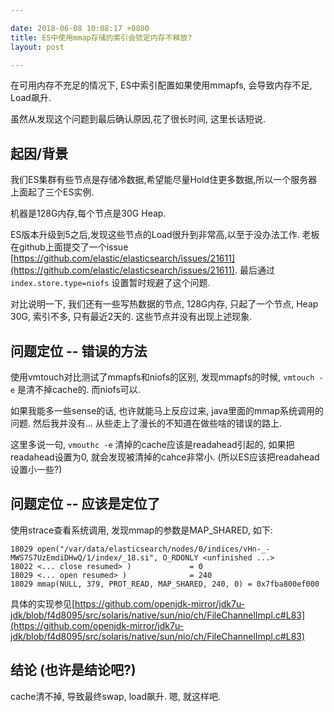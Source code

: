 ```yaml
---

date: 2018-06-08 10:08:17 +0800
title: ES中使用mmap存储的索引会锁定内存不释放?
layout: post

---
```


在可用内存不充足的情况下, ES中索引配置如果使用mmapfs, 会导致内存不足, Load飙升.

虽然从发现这个问题到最后确认原因,花了很长时间, 这里长话短说.

<!--more-->

## 起因/背景

我们ES集群有些节点是存储冷数据,希望能尽量Hold住更多数据,所以一个服务器上面起了三个ES实例.

机器是128G内存,每个节点是30G Heap.

ES版本升级到5之后,发现这些节点的Load很升到非常高,以至于没办法工作. 老板在github上面提交了一个issue [https://github.com/elastic/elasticsearch/issues/21611](https://github.com/elastic/elasticsearch/issues/21611). 最后通过 `index.store.type=niofs` 设置暂时规避了这个问题.

对比说明一下, 我们还有一些写热数据的节点, 128G内存, 只起了一个节点, Heap 30G, 索引不多, 只有最近2天的. 这些节点并没有出现上述现象.

## 问题定位 -- 错误的方法

使用vmtouch对比测试了mmapfs和niofs的区别, 发现mmapfs的时候, `vmtouch -e` 是清不掉cache的. 而niofs可以.

如果我能多一些sense的话, 也许就能马上反应过来, java里面的mmap系统调用的问题. 然后我并没有... 从些走上了漫长的不知道在做些啥的错误的路上.

这里多说一句, `vmouthc -e` 清掉的cache应该是readahead引起的, 如果把readahead设置为0, 就会发现被清掉的cahce非常小. (所以ES应该把readahead设置小一些?)

## 问题定位 -- 应该是定位了

使用strace查看系统调用, 发现mmap的参数是MAP_SHARED, 如下:

```
18029 open("/var/data/elasticsearch/nodes/0/indices/vHn-_-MWS7S7UzEmdiDHwQ/1/index/_18.si", O_RDONLY <unfinished ...>
18022 <... close resumed> )             = 0
18029 <... open resumed> )              = 240
18029 mmap(NULL, 379, PROT_READ, MAP_SHARED, 240, 0) = 0x7fba800ef000
```

具体的实现参见[https://github.com/openjdk-mirror/jdk7u-jdk/blob/f4d8095/src/solaris/native/sun/nio/ch/FileChannelImpl.c#L83](https://github.com/openjdk-mirror/jdk7u-jdk/blob/f4d8095/src/solaris/native/sun/nio/ch/FileChannelImpl.c#L83)

## 结论 (也许是结论吧?)

cache清不掉, 导致最终swap, load飙升. 嗯, 就这样吧.
